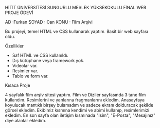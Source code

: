 HİTİT ÜNİVERSİTESİ SUNGURLU MESLEK YÜKSEKOKULU FİNAL WEB PROJE ÖDEVİ

AD :Furkan
SOYAD : Can
KONU : Film Arşivi

Bu projeyi, temel HTML ve CSS kullanarak yaptım. Basit bir web sayfası oldu.

Özellikler

- Saf HTML ve CSS kullanıldı.
- Dış kütüphane veya framework yok.
- Videolar var.
- Resimler var.
- Tablo ve form var.

Kısaca Proje

4 sayfalık film arşiv sitesi yaptım. Film ve Diziler sayfasında 3 tane film kullandım. Resimlerini ve yanlarına fragmanlarını ekledim. Anasayfaya koyulucak mantıklı birşey bulamadım ve sadece ekranı dolduracak şekilde görsel ekledim. Ekibimiz kısmına kendimi ve abimi kullanıp, resimlerimizi ekledim. En son sayfa olan iletişim kısmınada "İsim", "E-Posta", "Mesajınız" diye alanlar ekledim.

